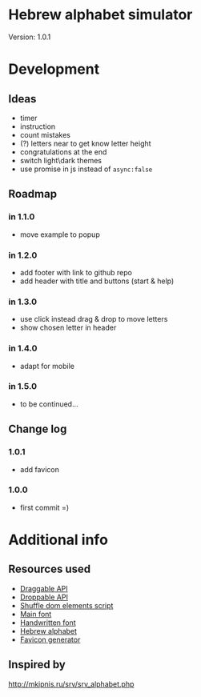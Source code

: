 Hebrew alphabet simulator
=====

Version: 1.0.1

# Development

## Ideas

- timer
- instruction
- count mistakes
- (?) letters near to get know letter height
- congratulations at the end
- switch light\dark themes
- use promise in js instead of `async:false`

## Roadmap

### in 1.1.0

- move example to popup

### in 1.2.0

- add footer with link to github repo
- add header with title and buttons (start & help)

### in 1.3.0

- use click instead drag & drop to move letters
- show chosen letter in header

### in 1.4.0

- adapt for mobile

### in 1.5.0

- to be continued...

## Change log

### 1.0.1

- add favicon

### 1.0.0

- first commit =)

# Additional info

## Resources used

- [Draggable API](https://api.jqueryui.com/draggable/)
- [Droppable API](https://api.jqueryui.com/droppable/)
- [Shuffle dom elements script](https://css-tricks.com/snippets/jquery/shuffle-dom-elements/)
- [Main font](https://fonts.google.com/specimen/Rubik?query=rubik)
- [Handwritten font](https://alefalefalef.co.il/en/resources/פונטים-בחינם/)
- [Hebrew alphabet](https://en.wikipedia.org/wiki/Hebrew_alphabet)
- [Favicon generator](https://favicon.io/)

## Inspired by

http://mkipnis.ru/srv/srv_alphabet.php
